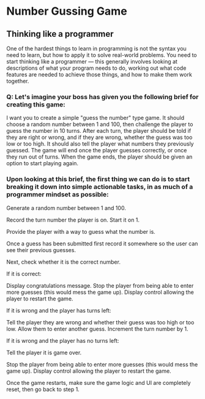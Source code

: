 # Number Gussing Game 
## Thinking like a programmer

One of the hardest things to learn in programming is not the syntax you need to learn, but how to apply it to solve real-world problems. You need to start thinking like a programmer — this generally involves looking at descriptions of what your program needs to do, working out what code features are needed to achieve those things, and how to make them work together.

### Q: Let's imagine your boss has given you the following brief for creating this game:

I want you to create a simple "guess the number" type game. It should choose a random number between 1 and 100, then challenge the player to guess the number in 10 turns. After each turn, the player should be told if they are right or wrong, and if they are wrong, whether the guess was too low or too high. It should also tell the player what numbers they previously guessed. The game will end once the player guesses correctly, or once they run out of turns. When the game ends, the player should be given an option to start playing again.

### Upon looking at this brief, the first thing we can do is to start breaking it down into simple actionable tasks, in as much of a programmer mindset as possible:

Generate a random number between 1 and 100.

Record the turn number the player is on. Start it on 1.

Provide the player with a way to guess what the number is.

Once a guess has been submitted first record it somewhere so the user can see their previous guesses.

Next, check whether it is the correct number.

If it is correct:

Display congratulations message.
Stop the player from being able to enter more guesses (this would mess the game up).
Display control allowing the player to restart the game.

If it is wrong and the player has turns left:

Tell the player they are wrong and whether their guess was too high or too low.
Allow them to enter another guess.
Increment the turn number by 1.

If it is wrong and the player has no turns left:

Tell the player it is game over.

Stop the player from being able to enter more guesses (this would mess the game up).
Display control allowing the player to restart the game.

Once the game restarts, make sure the game logic and UI are completely reset, then go back to step 1.


